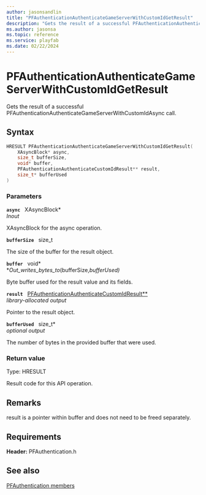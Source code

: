 ```yaml
---
author: jasonsandlin
title: "PFAuthenticationAuthenticateGameServerWithCustomIdGetResult"
description: "Gets the result of a successful PFAuthenticationAuthenticateGameServerWithCustomIdAsync call."
ms.author: jasonsa
ms.topic: reference
ms.service: playfab
ms.date: 02/22/2024
---
```


# PFAuthenticationAuthenticateGameServerWithCustomIdGetResult  

Gets the result of a successful PFAuthenticationAuthenticateGameServerWithCustomIdAsync call.  

## Syntax  
  
```cpp
HRESULT PFAuthenticationAuthenticateGameServerWithCustomIdGetResult(  
    XAsyncBlock* async,  
    size_t bufferSize,  
    void* buffer,  
    PFAuthenticationAuthenticateCustomIdResult** result,  
    size_t* bufferUsed  
)  
```  
  
### Parameters  
  
**`async`** &nbsp; XAsyncBlock*  
*_Inout_*  
  
XAsyncBlock for the async operation.  
  
**`bufferSize`** &nbsp; size_t  
  
The size of the buffer for the result object.  
  
**`buffer`** &nbsp; void*  
*_Out_writes_bytes_to_(bufferSize,*bufferUsed)*  
  
Byte buffer used for the result value and its fields.  
  
**`result`** &nbsp; [PFAuthenticationAuthenticateCustomIdResult**](../../pfauthenticationtypes/structs/pfauthenticationauthenticatecustomidresult.md)  
*library-allocated output*  
  
Pointer to the result object.  
  
**`bufferUsed`** &nbsp; size_t*  
*optional output*  
  
The number of bytes in the provided buffer that were used.  
  
  
### Return value
Type: HRESULT
  
Result code for this API operation.
  
## Remarks  
  
result is a pointer within buffer and does not need to be freed separately.
  
## Requirements  
  
**Header:** PFAuthentication.h
  
## See also  
[PFAuthentication members](../pfauthentication_members.md)  

  
  
